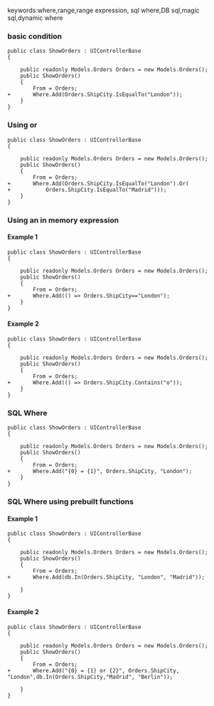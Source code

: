 ﻿keywords:where,range,range expression, sql where,DB sql,magic sql,dynamic where



### basic condition
```csdiff
public class ShowOrders : UIControllerBase
{

    public readonly Models.Orders Orders = new Models.Orders();
    public ShowOrders()
    {
        From = Orders;
+       Where.Add(Orders.ShipCity.IsEqualTo("London"));
    }
}
```

### Using or
```csdiff
public class ShowOrders : UIControllerBase
{

    public readonly Models.Orders Orders = new Models.Orders();
    public ShowOrders()
    {
        From = Orders;
+       Where.Add(Orders.ShipCity.IsEqualTo("London").Or(
+           Orders.ShipCity.IsEqualTo("Madrid")));
    }
}
```

### Using an in memory expression
#### Example 1
```csdiff
public class ShowOrders : UIControllerBase
{

    public readonly Models.Orders Orders = new Models.Orders();
    public ShowOrders()
    {
        From = Orders;
+       Where.Add(() => Orders.ShipCity=="London");
    }
}
```
#### Example 2
```csdiff
public class ShowOrders : UIControllerBase
{

    public readonly Models.Orders Orders = new Models.Orders();
    public ShowOrders()
    {
        From = Orders;
+       Where.Add(() => Orders.ShipCity.Contains("o"));
    }
}
```

### SQL Where

```csdiff
public class ShowOrders : UIControllerBase
{

    public readonly Models.Orders Orders = new Models.Orders();
    public ShowOrders()
    {
        From = Orders;
+       Where.Add("{0} = {1}", Orders.ShipCity, "London");
    }
}
```

### SQL Where using prebuilt functions
#### Example 1
```csdiff
public class ShowOrders : UIControllerBase
{

    public readonly Models.Orders Orders = new Models.Orders();
    public ShowOrders()
    {
        From = Orders;
+       Where.Add(db.In(Orders.ShipCity, "London", "Madrid"));

    }
}
```
#### Example 2
```csdiff
public class ShowOrders : UIControllerBase
{

    public readonly Models.Orders Orders = new Models.Orders();
    public ShowOrders()
    {
        From = Orders;
+       Where.Add("{0} = {1} or {2}", Orders.ShipCity, "London",db.In(Orders.ShipCity,"Madrid", "Berlin"));

    }
}
```